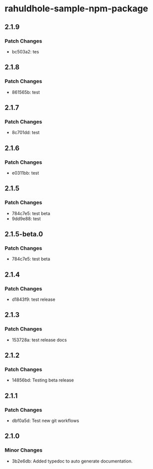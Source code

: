 # rahuldhole-sample-npm-package

## 2.1.9

### Patch Changes

- bc503a2: tes

## 2.1.8

### Patch Changes

- 861565b: test

## 2.1.7

### Patch Changes

- 8c701dd: test

## 2.1.6

### Patch Changes

- e0311bb: test

## 2.1.5

### Patch Changes

- 784c7e5: test beta
- 9dd9e88: test

## 2.1.5-beta.0

### Patch Changes

- 784c7e5: test beta

## 2.1.4

### Patch Changes

- d1843f9: test release

## 2.1.3

### Patch Changes

- 153728a: test release docs

## 2.1.2

### Patch Changes

- 14856bd: Testing beta release

## 2.1.1

### Patch Changes

- dbf0a5d: Test new git workflows

## 2.1.0

### Minor Changes

- 3b2e6db: Added typedoc to auto generate documentation.
